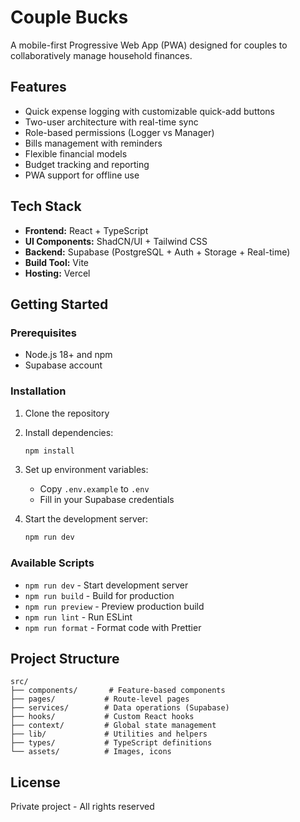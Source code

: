 # Couple Bucks

A mobile-first Progressive Web App (PWA) designed for couples to collaboratively manage household finances.

## Features

- Quick expense logging with customizable quick-add buttons
- Two-user architecture with real-time sync
- Role-based permissions (Logger vs Manager)
- Bills management with reminders
- Flexible financial models
- Budget tracking and reporting
- PWA support for offline use

## Tech Stack

- **Frontend:** React + TypeScript
- **UI Components:** ShadCN/UI + Tailwind CSS
- **Backend:** Supabase (PostgreSQL + Auth + Storage + Real-time)
- **Build Tool:** Vite
- **Hosting:** Vercel

## Getting Started

### Prerequisites

- Node.js 18+ and npm
- Supabase account

### Installation

1. Clone the repository
2. Install dependencies:
   ```bash
   npm install
   ```

3. Set up environment variables:
   - Copy `.env.example` to `.env`
   - Fill in your Supabase credentials

4. Start the development server:
   ```bash
   npm run dev
   ```

### Available Scripts

- `npm run dev` - Start development server
- `npm run build` - Build for production
- `npm run preview` - Preview production build
- `npm run lint` - Run ESLint
- `npm run format` - Format code with Prettier

## Project Structure

```
src/
├── components/       # Feature-based components
├── pages/           # Route-level pages
├── services/        # Data operations (Supabase)
├── hooks/           # Custom React hooks
├── context/         # Global state management
├── lib/             # Utilities and helpers
├── types/           # TypeScript definitions
└── assets/          # Images, icons
```

## License

Private project - All rights reserved
